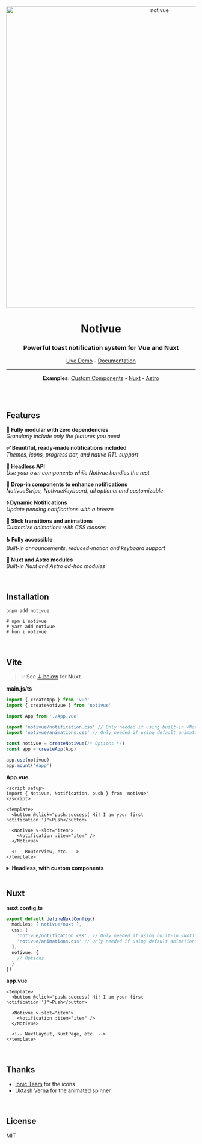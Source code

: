 <div align="center">

<img src="https://cdn.smastrom.io/notivue-readme.svg" width="800" height="auto" alt="notivue" />

<br />

# Notivue

### Powerful toast notification system for Vue and Nuxt

[Live Demo](https://notivue.smastrom.io) - [Documentation](https://docs.notivue.smastrom.io)

---

**Examples:** [Custom Components](https://stackblitz.com/edit/vitejs-vite-9jkh73?file=src%2Fcomponents%2FPage.vue) -
[Nuxt](https://stackblitz.com/edit/nuxt-starter-fnhcmx?file=pages%2Findex.vue) -
[Astro](https://stackblitz.com/edit/withastro-astro-qyesvk?file=src%2Fcomponents%2FVueComponent.vue)

<br />

</div>

<br />

## Features

**🧬 Fully modular with zero dependencies**  
_Granularly include only the features you need_

**✅ Beautiful, ready-made notifications included**  
_Themes, icons, progress bar, and native RTL support_

**🧩 Headless API**  
_Use your own components while Notivue handles the rest_

**💊 Drop-in components to enhance notifications**  
_NotivueSwipe, NotivueKeyboard, all optional and customizable_

**🌀 Dynamic Notifications**  
_Update pending notifications with a breeze_

**🎢 Slick transitions and animations**  
_Customize animations with CSS classes_

**♿️ Fully accessible**  
_Built-in announcements, reduced-motion and keyboard support_

**💫 Nuxt and Astro modules**  
_Built-in Nuxt and Astro ad-hoc modules_

<br />

## Installation

```shell
pnpm add notivue

# npm i notivue
# yarn add notivue
# bun i notivue
```

<br />

## Vite

> :bulb: See [↓ below](#nuxt) for **Nuxt**

**main.js/ts**

```ts
import { createApp } from 'vue'
import { createNotivue } from 'notivue'

import App from './App.vue'

import 'notivue/notification.css' // Only needed if using built-in <Notification />
import 'notivue/animations.css' // Only needed if using default animations

const notivue = createNotivue(/* Options */)
const app = createApp(App)

app.use(notivue)
app.mount('#app')
```

**App.vue**

```vue
<script setup>
import { Notivue, Notification, push } from 'notivue'
</script>

<template>
  <button @click="push.success('Hi! I am your first notification!')">Push</button>

  <Notivue v-slot="item">
    <Notification :item="item" />
  </Notivue>

  <!-- RouterView, etc. -->
</template>
```

<details>
<summary><strong>Headless, with custom components</strong></summary>

```vue
<script setup>
import { Notivue, push } from 'notivue'
</script>

<template>
  <button @click="push.success('Hi! I am your first notification!')">Push</button>

  <Notivue v-slot="item">
    <!-- Your notification 👇 -->
    <div class="rounded-full flex py-2 pl-3 bg-slate-700 text-slate-50 text-sm">
      <p :role="item.ariaRole" :aria-live="item.ariaLive" aria-atomic="true">
        {{ item.message }}
      </p>

      <button
        @click="item.clear"
        aria-label="Dismiss"
        class="pl-3 pr-2 hover:text-red-300 transition-colors"
        tabindex="-1"
      >
        <svg
          xmlns="http://www.w3.org/2000/svg"
          viewBox="0 0 20 20"
          fill="currentColor"
          class="w-5 h-5"
          aria-hidden="true"
        >
          <path
            d="M10 18a8 8 0 100-16 8 8 0 000 16zM8.28 7.22a.75.75 0 00-1.06 1.06L8.94 10l-1.72 1.72a.75.75 0 101.06 1.06L10 11.06l1.72 1.72a.75.75 0 101.06-1.06L11.06 10l1.72-1.72a.75.75 0 00-1.06-1.06L10 8.94 8.28 7.22z"
          />
        </svg>
      </button>
    </div>
  </Notivue>

  <!-- RouterView, etc. -->
</template>
```

</details>

<br />

## Nuxt

**nuxt.config.ts**

```ts
export default defineNuxtConfig({
  modules: ['notivue/nuxt'],
  css: [
    'notivue/notification.css', // Only needed if using built-in <Notification />
    'notivue/animations.css' // Only needed if using default animations
  ],
  notivue: {
    // Options
  }
})
```

**app.vue**

```vue
<template>
  <button @click="push.success('Hi! I am your first notification!')">Push</button>

  <Notivue v-slot="item">
    <Notification :item="item" />
  </Notivue>

  <!-- NuxtLayout, NuxtPage, etc. -->
</template>
```

<br />

## Thanks

- [Ionic Team](https://ionic.io/) for the icons
- [Uktash Verna](https://github.com/n3r4zzurr0) for the animated spinner

<br />

## License

MIT
